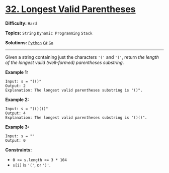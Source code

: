 # [32. Longest Valid Parentheses](https://leetcode.com/problems/longest-valid-parentheses/)

**Difficulty:** `Hard`

**Topics:** `String` `Dynamic Programming` `Stack`

**Solutions:** [`Python`](../../src/python/challenges/problems/longest_valid_parentheses_test.py) [`C#`](../../src/csharp/challenges/Problems/LongestValidParentheses.cs) [`Go`](../../src/go/challenges/problems/longest_valid_parentheses_test.go)

---

Given a string containing just the characters `'('` and `')'`, return *the length of the longest valid (well-formed) parentheses* *substring*.

**Example 1:**

```
Input: s = "(()"
Output: 2
Explanation: The longest valid parentheses substring is "()".
```

**Example 2:**

```
Input: s = ")()())"
Output: 4
Explanation: The longest valid parentheses substring is "()()".
```

**Example 3:**

```
Input: s = ""
Output: 0
```

**Constraints:**

* `0 <= s.length <= 3 * 104`
* `s[i]` is `'('`, or `')'`.